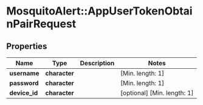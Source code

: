 # MosquitoAlert::AppUserTokenObtainPairRequest


## Properties
Name | Type | Description | Notes
------------ | ------------- | ------------- | -------------
**username** | **character** |  | [Min. length: 1] 
**password** | **character** |  | [Min. length: 1] 
**device_id** | **character** |  | [optional] [Min. length: 1] 


